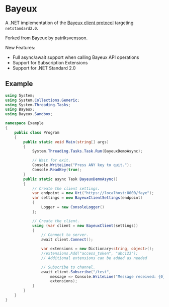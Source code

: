 # Bayeux

A .NET implementation of the 
[Bayeux client protocol](https://docs.cometd.org/current/reference/#_bayeux) 
targeting `netstandard2.0`.

Forked from Bayeux by patriksvensson.

New Features:
* Full async/await support when calling Bayeux API operations
* Support for Subscription Extensions
* Support for .NET Standard 2.0

## Example

```csharp
using System;
using System.Collections.Generic;
using System.Threading.Tasks;
using Bayeux;
using Bayeux.Sandbox;

namespace Example
{
    public class Program
    {
        public static void Main(string[] args)
        {
            System.Threading.Tasks.Task.Run(BayeuxDemoAsync);

            // Wait for exit.
            Console.WriteLine("Press ANY key to quit.");
            Console.ReadKey(true);
        }
        public static async Task BayeuxDemoAsync()
        {
            // Create the client settings.
            var endpoint = new Uri("https://localhost:8000/faye");
            var settings = new BayeuxClientSettings(endpoint)
            {
                Logger = new ConsoleLogger()
            };

            // Create the client.
            using (var client = new BayeuxClient(settings))
            {
                // Connect to server.
                await client.Connect();

                var extensions = new Dictionary<string, object>();
                //extensions.Add("access_token", "abc123");
                // Additional extensions can be added as needed

                // Subscribe to channel.
                await client.Subscribe("/test",
                    message => Console.WriteLine("Message received: {0}", message.Channel),
                    extensions);
            }
        }
    }
}
```
